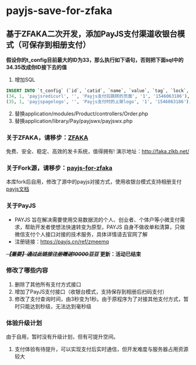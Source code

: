 # payjs-save-for-zfaka

## 基于ZFAKA二次开发，添加PayJS支付渠道收银台模式（可保存到相册支付）

**假设你的t_config目前最大的ID为33，那么执行如下语句，否则把下面sql中的34.35改成你ID接下去的值**
1. 增加SQL
```sql
INSERT INTO `t_config` (`id`, `catid`, `name`, `value`, `tag`, `lock`, `updatetime`) VALUES
(34, 1, 'payjsredicurl', '', 'Payjs支付后跳转的页面', '1', '1546063186'),
(35, 1, 'payjspagelogo', '', 'Payjs支付时的上架logo', '1', '1546063186');
```

2. 替换application/modules/Product/controllers/Order.php
3. 替换application/library/Pay/payjswx/payjswx.php
### 关于ZFAKA，请移步：[ZFAKA](https://github.com/zlkbdotnet/zfaka)
免费、安全、稳定、高效的发卡系统，值得拥有!
演示地址：http://faka.zlkb.net/

### 关于Fork源，请移步：[payjs-for-zfaka](https://github.com/hiyouli/payjs-for-zfaka)
本库fork后自用，修改了源中的payjs对接方式，使用收银台模式支持相册支付[payjs文档](https://payjs.cn/dashboard/page/qrcode)

### 关于PayJS

+ PAYJS 旨在解决需要使用交易数据流的个人、创业者、个体户等小微支付需求，帮助开发者使想法快速转变为原型，PAYJS 自身不做收单和清算，只做微信支付个人接口对接的技术服务，具体详情请去官网了解
+ 注册链接：https://payjs.cn/ref/zmeemq

~~***【重要】通过此链接注册赠送10000豆豆***~~ **更新：活动已结束**


### 修改了哪些内容
1. 删除了其他所有支付方式接口
2. 增加了PayJS支付接口（收银台模式，支持保存到相册后扫码支付）
3. 修改了支付查询时间，由3秒变为1秒。由于原程序为了对接其他支付方式，暂时只能达到秒级，无法达到毫秒级

### 体验升级计划
由于自用，暂时没有升级计划，但有可提升空间。

1. 支付体验有待提升，可以实现支付后实时通信，但开发难度与服务器占用资源较大





